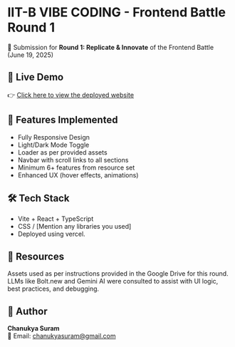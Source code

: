 # IIT-B VIBE CODING - Frontend Battle Round 1

🎯 Submission for **Round 1: Replicate & Innovate** of the Frontend Battle (June 19, 2025)

## 🔗 Live Demo

👉 [Click here to view the deployed website](https://iit-b-vibe-coding.vercel.app/)

## 🚀 Features Implemented

- Fully Responsive Design
- Light/Dark Mode Toggle
- Loader as per provided assets
- Navbar with scroll links to all sections
- Minimum 6+ features from resource set
- Enhanced UX (hover effects, animations)

## 🛠️ Tech Stack

- Vite + React + TypeScript
- CSS / [Mention any libraries you used]
- Deployed using vercel.

## 🧾 Resources

Assets used as per instructions provided in the Google Drive for this round.
LLMs like Bolt.new and Gemini AI were consulted to assist with UI logic, best practices, and debugging.

## 👤 Author

**Chanukya Suram**  
📧 Email: chanukyasuram@gmail.com
